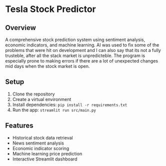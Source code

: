# Tesla Stock Predictor

## Overview
A comprehensive stock prediction system using sentiment analysis, economic indicators, and machine learning.
AI was used to fix some of the problems that were hit on development and I can also say that its not a fully trusteble, after all the stack market is unpredicteble.
The program is especially prone to making errors if there are a lot of unexpected changes mid days when the stock market is open.

## Setup
1. Clone the repository
2. Create a virtual environment
3. Install dependencies: `pip install -r requirements.txt`
4. Run the app: `streamlit run src/main.py`

## Features
- Historical stock data retrieval
- News sentiment analysis
- Economic indicator scoring
- Machine learning price prediction
- Interactive Streamlit dashboard
